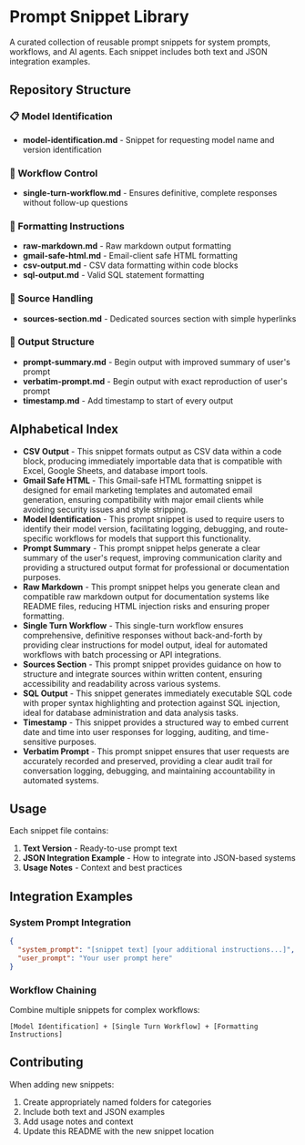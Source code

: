 # Prompt Snippet Library

A curated collection of reusable prompt snippets for system prompts, workflows, and AI agents. Each snippet includes both text and JSON integration examples.

## Repository Structure

### 📋 Model Identification
- **model-identification.md** - Snippet for requesting model name and version identification

### 🔄 Workflow Control
- **single-turn-workflow.md** - Ensures definitive, complete responses without follow-up questions

### 🎨 Formatting Instructions
- **raw-markdown.md** - Raw markdown output formatting
- **gmail-safe-html.md** - Email-client safe HTML formatting
- **csv-output.md** - CSV data formatting within code blocks
- **sql-output.md** - Valid SQL statement formatting

### 🔗 Source Handling
- **sources-section.md** - Dedicated sources section with simple hyperlinks

### 📝 Output Structure
- **prompt-summary.md** - Begin output with improved summary of user's prompt
- **verbatim-prompt.md** - Begin output with exact reproduction of user's prompt
- **timestamp.md** - Add timestamp to start of every output

## Alphabetical Index

- **CSV Output** - This snippet formats output as CSV data within a code block, producing immediately importable data that is compatible with Excel, Google Sheets, and database import tools.
- **Gmail Safe HTML** - This Gmail-safe HTML formatting snippet is designed for email marketing templates and automated email generation, ensuring compatibility with major email clients while avoiding security issues and style stripping.
- **Model Identification** - This prompt snippet is used to require users to identify their model version, facilitating logging, debugging, and route-specific workflows for models that support this functionality.
- **Prompt Summary** - This prompt snippet helps generate a clear summary of the user's request, improving communication clarity and providing a structured output format for professional or documentation purposes.
- **Raw Markdown** - This prompt snippet helps you generate clean and compatible raw markdown output for documentation systems like README files, reducing HTML injection risks and ensuring proper formatting.
- **Single Turn Workflow** - This single-turn workflow ensures comprehensive, definitive responses without back-and-forth by providing clear instructions for model output, ideal for automated workflows with batch processing or API integrations.
- **Sources Section** - This prompt snippet provides guidance on how to structure and integrate sources within written content, ensuring accessibility and readability across various systems.
- **SQL Output** - This snippet generates immediately executable SQL code with proper syntax highlighting and protection against SQL injection, ideal for database administration and data analysis tasks.
- **Timestamp** - This snippet provides a structured way to embed current date and time into user responses for logging, auditing, and time-sensitive purposes.
- **Verbatim Prompt** - This prompt snippet ensures that user requests are accurately recorded and preserved, providing a clear audit trail for conversation logging, debugging, and maintaining accountability in automated systems.

## Usage

Each snippet file contains:
1. **Text Version** - Ready-to-use prompt text
2. **JSON Integration Example** - How to integrate into JSON-based systems
3. **Usage Notes** - Context and best practices

## Integration Examples

### System Prompt Integration
```json
{
  "system_prompt": "[snippet text] [your additional instructions...]",
  "user_prompt": "Your user prompt here"
}
```

### Workflow Chaining
Combine multiple snippets for complex workflows:
```
[Model Identification] + [Single Turn Workflow] + [Formatting Instructions]
```

## Contributing

When adding new snippets:
1. Create appropriately named folders for categories
2. Include both text and JSON examples
3. Add usage notes and context
4. Update this README with the new snippet location
